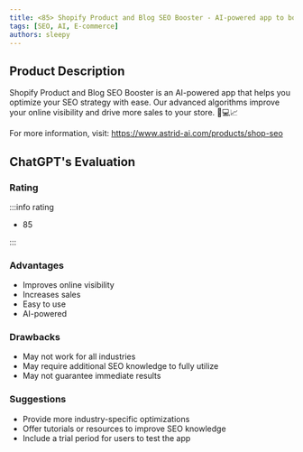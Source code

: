 ```yaml
---
title: <85> Shopify Product and Blog SEO Booster - AI-powered app to boost your products & blogs' SEO
tags: [SEO, AI, E-commerce]
authors: sleepy
---
```


## Product Description

Shopify Product and Blog SEO Booster is an AI-powered app that helps you optimize your SEO strategy with ease. Our advanced algorithms improve your online visibility and drive more sales to your store. 🚀💻📈

For more information, visit: https://www.astrid-ai.com/products/shop-seo

## ChatGPT's Evaluation

### Rating

:::info rating

- 85

:::

### Advantages

- Improves online visibility
- Increases sales
- Easy to use
- AI-powered


### Drawbacks

- May not work for all industries
- May require additional SEO knowledge to fully utilize
- May not guarantee immediate results

### Suggestions

- Provide more industry-specific optimizations
- Offer tutorials or resources to improve SEO knowledge
- Include a trial period for users to test the app